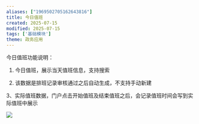 ```yaml
---
aliases: ["1969502705162643816"]
title: 今日值班
created: 2025-07-15
modified: 2025-07-15
tags: ['基础模块']
theme: 政务应用
---
```


今日值班功能说明：

1.  今日值班，展示当天值班信息，支持搜索

2.  该数据是排班记录审核通过之后自动生成，不支持手动新建

3、实际值班数据，门户点击开始值班及结束值班之后，会记录值班时间会写到实际值班中展示

![](https://myhelpdoc.oss-cn-heyuan.aliyuncs.com/mdimages/5ebdc9d046d5830a87a5c70d32308b3b.jpg)